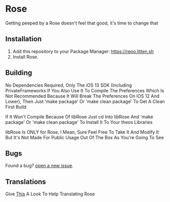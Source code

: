 # Rose

Getting peeped by a Rose doesn't feel that good, it's time to change that

## Installation

1. Add this repository to your Package Manager: https://repo.litten.sh
2. Install Rose.

## Building

No Dependencies Required, Only The iOS 13 SDK (Including PrivateFrameworks If You Also Use It To Compile The Preferences Which Is Not Recommended Because It Will Break The Preferences On iOS 12 And Lower), Then Just 'make package' Or 'make clean package' To Get A Clean First Build

If It Won't Compile Because Of libRose Just cd Into libRose And 'make package' Or 'make clean package' To Install It To Your theos Libraries

libRose Is ONLY for Rose, I Mean, Sure Feel Free To Take It And Modify It But It's Not Made For Public Usage Out Of The Box As You're Going To See

## Bugs

Found a bug? [open a new issue](https://github.com/Litteeen/Rose/issues/new).

## Translations

Give [This](https://github.com/Litteeen/RoseLocalizations) A Look To Help Translating Rose
